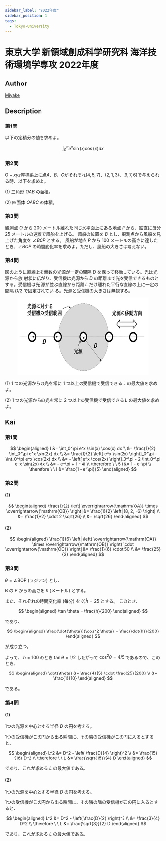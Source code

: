 ```yaml
---
sidebar_label: "2022年度"
sidebar_position: 1
tags:
  - Tokyo-University
---
```

# 東京大学 新領域創成科学研究科 海洋技術環境学専攻 2022年度

## **Author**
[Miyake](https://miyake.github.io/exams/index.html)

## **Description**
### 第1問
以下の定積分の値を求めよ。

$$
\int_0^{\pi} e^x \sin(x) \cos(x) dx
$$

### 第2問
$\text{O} - xyz$座標系上に点$A$、$B$、$C$がそれぞれ$(4, 5, 7)$、$(2, 1, 3)$、$(9, 7, 6)$で与えられる時、以下を求めよ。

(1) 三角形 $OAB$ の面積。

(2) 四面体 $OABC$ の体積。


### 第3問
観測点 $O$ から $200$ メートル離れた同じ水平面上にある地点 $P$ から、鉛直に毎分 $25$ メートルの速度で風船を上げる。
風船の位置を $B$ とし、観測点から風船を見上げた角度を $\angle BOP$ とする。
風船が地点 $P$ から $100$ メートルの高さに達したとき、$\angle BOP$ の時間変化率を求めよ。ただし、風船の大きさは考えない。

### 第4問
図のように直線上を無数の光源が一定の間隔 $D$ を保って移動している。光は光源から放
射状に広がり、受信機は光源から $D$ の距離まで光を受信できるものとする。受信機は光
源が並ぶ直線から距離 $L$ だけ離れた平行な直線の上に一定の間隔 $D/2$ で固定されてい
る。光源と受信機の大きさは無視する。

<figure style="text-align:center;">
  <img src="https://raw.githubusercontent.com/Myyura/the_kai_project_assets/main/kakomonn/tokyo_university/frontier_sciences/otpe_2022_all_p4_1.png" width="500" height="250" alt=""/>
</figure>

(1) $1$ つの光源からの光を常に $1$ つ以上の受信機で受信できる $L$ の最大値を求めよ。

(2) $1$ つの光源からの光を常に $2$ つ以上の受信機で受信できる $L$ の最大値を求めよ。


## **Kai**
### 第1問

$$
\begin{aligned}
I
&= \int_0^\pi e^x \sin(x) \cos(x) dx
\\
&= \frac{1}{2} \int_0^\pi e^x \sin(2x) dx
\\
&= \frac{1}{2} \left[ e^x \sin(2x) \right]_0^\pi - \int_0^\pi e^x \cos(2x) dx
\\
&= - \left[ e^x \cos(2x) \right]_0^\pi - 2 \int_0^\pi e^x \sin(2x) dx
\\
&= - e^\pi + 1 - 4I
\\
\therefore \ \ 
5 I &= 1 - e^\pi
\\
\therefore \ \ 
I &= \frac{1 - e^\pi}{5}
\end{aligned}
$$

### 第2問
#### (1)

$$
\begin{aligned}
\frac{1}{2}
\left|
\overrightarrow{\mathrm{OA}} \times \overrightarrow{\mathrm{OB}}
\right|
&= \frac{1}{2} \left| (8, 2, -6) \right|
\\
&= \frac{1}{2} \cdot 2 \sqrt{26}
\\
&= \sqrt{26}
\end{aligned}
$$

#### (2)

$$
\begin{aligned}
\frac{1}{6}
\left|
\left( \overrightarrow{\mathrm{OA}} \times \overrightarrow{\mathrm{OB}} \right)
\cdot \overrightarrow{\mathrm{OC}}
\right|
&= \frac{1}{6} \cdot 50
\\
&= \frac{25}{3}
\end{aligned}
$$

### 第3問
$\theta = \angle \mathrm{BOP}$ (ラジアン) とし、

$\mathrm{B}$ の $\mathrm{P}$ からの高さを $h$ (メートル) とする。

また、それぞれの時間変化率 (毎分) を $\dot{\theta}, \dot{h} = 25$ とする。
このとき、

$$
\begin{aligned}
\tan \theta = \frac{h}{200}
\end{aligned}
$$

であり、

$$
\begin{aligned}
\frac{\dot{\theta}}{\cos^2 \theta} = \frac{\dot{h}}{200}
\end{aligned}
$$

が成り立つ。

よって、 $h=100$ のとき $\tan \theta = 1/2$ したがって
$\cos^2 \theta = 4/5$ であるので、このとき、

$$
\begin{aligned}
\dot{\theta}
&= \frac{4}{5} \cdot \frac{25}{200}
\\
&= \frac{1}{10}
\end{aligned}
$$

である。

### 第4問
#### (1)
1つの光源を中心とする半径 $D$ の円を考える。

1つの受信機がこの円から出る瞬間に、その隣の受信機がこの円に入るとすると、

$$
\begin{aligned}
L^2
&= D^2 - \left( \frac{D}{4} \right)^2
\\
&= \frac{15}{16} D^2
\\
\therefore \ \ 
L &= \frac{\sqrt{15}}{4} D
\end{aligned}
$$

であり、これが求める $L$ の最大値である。

#### (2)
1つの光源を中心とする半径 $D$ の円を考える。

1つの受信機がこの円から出る瞬間に、その隣の隣の受信機がこの円に入るとすると、

$$
\begin{aligned}
L^2
&= D^2 - \left( \frac{D}{2} \right)^2
\\
&= \frac{3}{4} D^2
\\
\therefore \ \ 
L &= \frac{\sqrt{3}}{2} D
\end{aligned}
$$

であり、これが求める $L$ の最大値である。